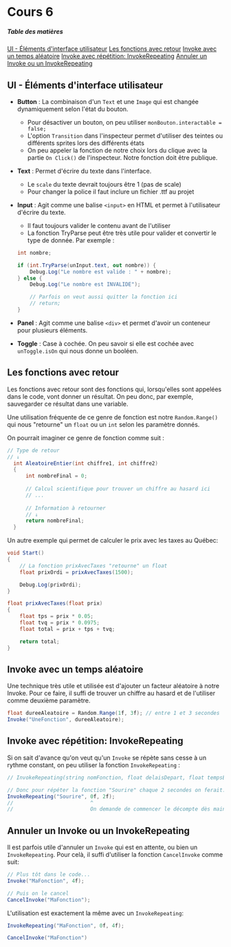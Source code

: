 # Cours 6

##### Table des matières 
[UI - Éléments d'interface utilisateur](#ui)
[Les fonctions avec retour](#fonctions_return)
[Invoke avec un temps aléatoire](#invoke_random)
[Invoke avec répétition: InvokeRepeating](#invokerepeating)
[Annuler un Invoke ou un InvokeRepeating](#cancelinvoke)

<a name="ui"></a>

## UI - Éléments d'interface utilisateur

- **Button** : La combinaison d'un `Text` et une `Image` qui est changée dynamiquement selon l'état du bouton.
    - Pour désactiver un bouton, on peu utiliser `monBouton.interactable = false;`
    - L'option `Transition` dans l'inspecteur permet d'utiliser des teintes ou différents sprites lors des différents états
    - On peu appeler la fonction de notre choix lors du clique avec la partie `On Click()` de l'inspecteur. Notre fonction doit être publique.

- **Text** : Permet d'écrire du texte dans l'interface.
     - Le `scale` du texte devrait toujours être 1 (pas de scale)
     - Pour changer la police il faut inclure un fichier .ttf au projet

- **Input** : Agit comme une balise `<input>` en HTML et permet à l'utilisateur d'écrire du texte.
    - Il faut toujours valider le contenu avant de l'utiliser
    - La fonction TryParse peut être très utile pour valider et convertir le type de donnée. Par exemple :
    ```csharp
    int nombre;

    if (int.TryParse(unInput.text, out nombre)) {
        Debug.Log("Le nombre est valide : " + nombre);
    } else {
        Debug.Log("Le nombre est INVALIDE");

        // Parfois on veut aussi quitter la fonction ici
        // return; 
    }
    ```

- **Panel** : Agit comme une balise `<div>` et permet d'avoir un conteneur pour plusieurs éléments.

- **Toggle** : Case à cochée. On peu savoir si elle est cochée avec `unToggle.isOn` qui nous donne un booléen.

<a name="fonctions_return"></a>

## Les fonctions avec retour

Les fonctions avec retour sont des fonctions qui, lorsqu'elles sont appelées dans le code, vont donner un résultat. On peu donc, par exemple, sauvegarder ce résultat dans une variable.

Une utilisation fréquente de ce genre de fonction est notre `Random.Range()` qui nous "retourne" un `float` ou un `int` selon les paramètre donnés.

On pourrait imaginer ce genre de fonction comme suit : 

```csharp
// Type de retour
// ↓               
  int AleatoireEntier(int chiffre1, int chiffre2)
  {
      int nombreFinal = 0; 
      
      // Calcul scientifique pour trouver un chiffre au hasard ici
      // ...
      
      // Information à retourner
      // ↓
      return nombreFinal;
  }
```

Un autre exemple qui permet de calculer le prix avec les taxes au Québec:

```csharp
void Start()
{
    // La fonction prixAvecTaxes "retourne" un float
    float prixOrdi = prixAvecTaxes(1500);

    Debug.Log(prixOrdi);
}

float prixAvecTaxes(float prix)
{
    float tps = prix * 0.05;
    float tvq = prix * 0.0975;
    float total = prix + tps + tvq;

    return total;
}
```

<a name="invoke_random"></a>

## Invoke avec un temps aléatoire

Une technique très utile et utilisée est d'ajouter un facteur aléatoire à notre Invoke. Pour ce faire, il suffi de trouver un chiffre au hasard et de l'utiliser comme deuxième paramètre.

```csharp
float dureeAleatoire = Random.Range(1f, 3f); // entre 1 et 3 secondes
Invoke("UneFonction", dureeAleatoire);
```

<a name="invokerepeating"></a>

## Invoke avec répétition: InvokeRepeating

Si on sait d'avance qu'on veut qu'un `Invoke` se répète sans cesse à un rythme constant, on peu utiliser la fonction `InvokeRepeating` : 
```csharp
// InvokeRepeating(string nomFonction, float delaisDepart, float tempsEntreAppels);

// Donc pour répéter la fonction "Sourire" chaque 2 secondes on ferait:
InvokeRepeating("Sourire", 0f, 2f);
//                         ^ 
//                         On demande de commencer le décompte dès maintenant
```

<a name="cancelinvoke"></a>

## Annuler un Invoke ou un InvokeRepeating

Il est parfois utile d'annuler un `Invoke` qui est en attente, ou bien un `InvokeRepeating`. Pour celà, il suffi d'utiliser la fonction `CancelInvoke` comme suit:

```csharp
// Plus tôt dans le code...
Invoke("MaFonction", 4f);

// Puis on le cancel
CancelInvoke("MaFonction");
```

L'utilisation est exactement la même avec un `InvokeRepeating`:
```csharp
InvokeRepeating("MaFonction", 0f, 4f);

CancelInvoke("MaFonction")
```